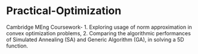 # Practical-Optimization
Cambridge MEng Coursework- 1. Exploring usage of norm approximation in convex optimization problems, 2. Comparing the algorithmic performances of Simulated Annealing (SA) and Generic Algorithm (GA), in solving a 5D function.
